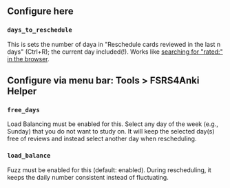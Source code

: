 ## Configure here

### `days_to_reschedule`

This is sets the number of daya in "Reschedule cards reviewed in the last n days" (Ctrl+R); the current day included(!). Works like [searching for "rated:" in the browser](https://docs.ankiweb.net/searching.html?highlight=rated#answered).

## Configure via menu bar: Tools > FSRS4Anki Helper

### `free_days`

Load Balancing must be enabled for this. Select any day of the week (e.g., Sunday) that you do not want to study on. It will keep the selected day(s) free of reviews and instead select another day when rescheduling.

### `load_balance`

Fuzz must be enabled for this (default: enabled). During rescheduling, it keeps the daily number consistent instead of fluctuating.
